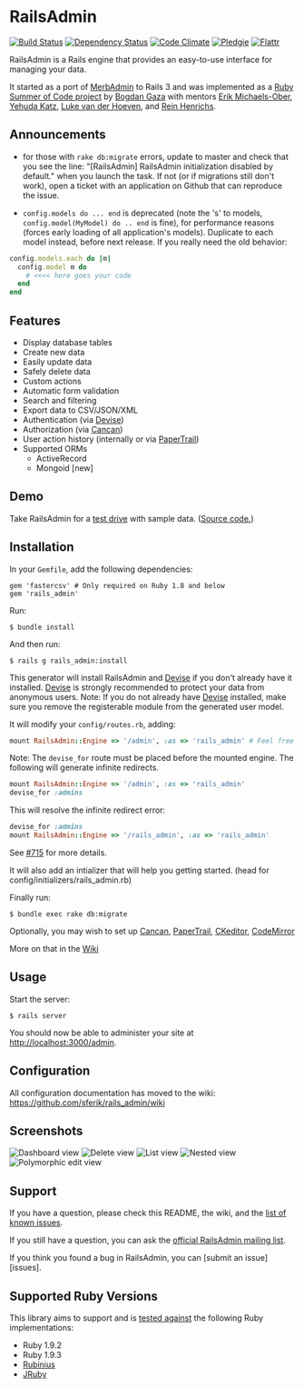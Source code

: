 # RailsAdmin
[![Build Status](https://secure.travis-ci.org/sferik/rails_admin.png?branch=master)][travis]
[![Dependency Status](https://gemnasium.com/sferik/rails_admin.png?travis)][gemnasium]
[![Code Climate](https://codeclimate.com/badge.png)][codeclimate]
[![Pledgie](https://www.pledgie.com/campaigns/15917.png)][pledgie]
[![Flattr](http://api.flattr.com/button/flattr-badge-large.png)][flattr]

RailsAdmin is a Rails engine that provides an easy-to-use interface for managing your data.

[travis]: http://travis-ci.org/sferik/rails_admin
[gemnasium]: https://gemnasium.com/sferik/rails_admin
[codeclimate]: https://codeclimate.com/github/sferik/rails_admin
[pledgie]: http://www.pledgie.com/campaigns/15917
[flattr]: http://flattr.com/thing/799416/sferikrailsadmin-on-GitHub

It started as a port of [MerbAdmin][merb-admin] to Rails 3 and was implemented
as a [Ruby Summer of Code project][rubysoc] by [Bogdan Gaza][hurrycane] with
mentors [Erik Michaels-Ober][sferik], [Yehuda Katz][wycats], [Luke van der
Hoeven][plukevdh], and [Rein Henrichs][reinh].

[merb-admin]: https://github.com/sferik/merb-admin
[rubysoc]: http://www.rubysoc.org/projects
[hurrycane]: https://github.com/hurrycane
[sferik]: https://github.com/sferik
[wycats]: https://github.com/wycats
[plukevdh]: https://github.com/plukevdh
[reinh]: https://github.com/reinh

## Announcements

* for those with `rake db:migrate` errors, update to master and check that you see the line: "[RailsAdmin] RailsAdmin initialization disabled by default." when you launch the task. If not (or if migrations still don't work), open a ticket with an application on Github that can reproduce the issue.

* `config.models do ... end` is deprecated (note the 's' to models, `config.model(MyModel) do .. end` is fine), for performance reasons (forces early loading of all application's models). Duplicate to each model instead, before next release. If you really need the old behavior:

```ruby
config.models.each do |m|
  config.model m do
    # <<<< here goes your code
  end
end
```

## Features

* Display database tables
* Create new data
* Easily update data
* Safely delete data
* Custom actions
* Automatic form validation
* Search and filtering
* Export data to CSV/JSON/XML
* Authentication (via [Devise](https://github.com/plataformatec/devise))
* Authorization (via [Cancan](https://github.com/ryanb/cancan))
* User action history (internally or via [PaperTrail](https://github.com/airblade/paper_trail))
* Supported ORMs
  * ActiveRecord
  * Mongoid [new]

## Demo

Take RailsAdmin for a [test drive][demo] with sample data. ([Source code.][dummy_app])

[demo]: http://rails-admin-tb.herokuapp.com/
[dummy_app]: https://github.com/bbenezech/dummy_app

## Installation

In your `Gemfile`, add the following dependencies:

    gem 'fastercsv' # Only required on Ruby 1.8 and below
    gem 'rails_admin'

Run:

    $ bundle install

And then run:

    $ rails g rails_admin:install

This generator will install RailsAdmin and [Devise](https://github.com/plataformatec/devise) if you
don't already have it installed. [Devise](https://github.com/plataformatec/devise) is strongly
recommended to protect your data from anonymous users. Note: If you do not already have [Devise](https://github.com/plataformatec/devise)
installed, make sure you remove the registerable module from the generated user model.


It will modify your `config/routes.rb`, adding:

```ruby
mount RailsAdmin::Engine => '/admin', :as => 'rails_admin' # Feel free to change '/admin' to any namespace you need.
```

Note: The `devise_for` route must be placed before the mounted engine. The following will generate infinite redirects.

```ruby
mount RailsAdmin::Engine => '/admin', :as => 'rails_admin'
devise_for :admins
```

This will resolve the infinite redirect error:

```ruby
devise_for :admins
mount RailsAdmin::Engine => '/rails_admin', :as => 'rails_admin'
```

See [#715](https://github.com/sferik/rails_admin/issues/715) for more details.

It will also add an intializer that will help you getting started. (head for config/initializers/rails_admin.rb)


Finally run:

    $ bundle exec rake db:migrate

Optionally, you may wish to set up [Cancan](https://github.com/ryanb/cancan),
[PaperTrail](https://github.com/airblade/paper_trail), [CKeditor](https://github.com/galetahub/ckeditor), [CodeMirror](https://github.com/fixlr/codemirror-rails)

More on that in the [Wiki](https://github.com/sferik/rails_admin/wiki)

## Usage

Start the server:

    $ rails server

You should now be able to administer your site at
[http://localhost:3000/admin](http://localhost:3000/admin).

## Configuration

All configuration documentation has moved to the wiki: https://github.com/sferik/rails_admin/wiki

## Screenshots

![Dashboard view](https://github.com/sferik/rails_admin/raw/master/screenshots/dashboard.png "dashboard view")
![Delete view](https://github.com/sferik/rails_admin/raw/master/screenshots/delete.png "delete view")
![List view](https://github.com/sferik/rails_admin/raw/master/screenshots/list.png "list view")
![Nested view](https://github.com/sferik/rails_admin/raw/master/screenshots/nested.png "nested view")
![Polymorphic edit view](https://github.com/sferik/rails_admin/raw/master/screenshots/polymorphic.png "polymorphic view")

## Support

If you have a question, please check this README, the wiki, and the [list of
known issues][troubleshoot].

[troubleshoot]: https://github.com/sferik/rails_admin/wiki/Troubleshoot

If you still have a question, you can ask the [official RailsAdmin mailing
list][list].

[list]: http://groups.google.com/group/rails_admin

If you think you found a bug in RailsAdmin, you can [submit an issue][issues].

## Supported Ruby Versions
This library aims to support and is [tested against][travis] the following Ruby implementations:

* Ruby 1.9.2
* Ruby 1.9.3
* [Rubinius][]
* [JRuby][]

[rubinius]: http://rubini.us/
[jruby]: http://jruby.org/
